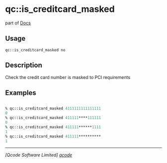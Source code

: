 qc::is_creditcard_masked
========================

part of [Docs](../index.md)

Usage
-----
`qc::is_creditcard_masked no`

Description
-----------
Check the credit card number is masked to PCI requirements

Examples
--------
```tcl

% qc::is_creditcard_masked 4111111111111111
0
% qc::is_creditcard_masked 411111****111111
0
% qc::is_creditcard_masked 411111******1111
1
% qc::is_creditcard_masked 411111**********
1
```

----------------------------------
*[Qcode Software Limited] [qcode]*

[qcode]: http://www.qcode.co.uk "Qcode Software"